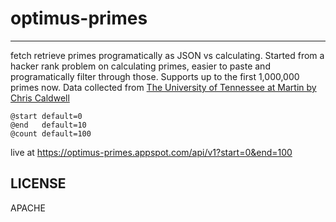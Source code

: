 # optimus-primes
---
fetch retrieve primes programatically as JSON vs calculating.
Started from a hacker rank problem on calculating primes, easier to paste and programatically filter through those.
Supports up to the first 1,000,000 primes now.
Data collected from [The University of Tennessee at Martin by Chris Caldwell](primes.utm.edu)

```
@start default=0
@end   default=10
@count default=100
```
live at https://optimus-primes.appspot.com/api/v1?start=0&end=100


LICENSE
---
APACHE